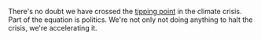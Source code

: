 There's no doubt we have crossed the <a href="https://www.theguardian.com/environment/2019/nov/27/climate-emergency-world-may-have-crossed-tipping-points?CMP=Share_iOSApp_Other">tipping point</a> in the climate crisis. Part of the equation is politics. We're not only not doing anything to halt the crisis, we're accelerating it.
